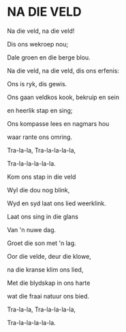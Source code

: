 # NA DIE VELD

Na die veld, na die veld!

Dis ons wekroep nou;

Dale groen en die berge blou.

Na die veld, na die veld, dis ons erfenis:

Ons is ryk, dis gewis.

Ons gaan veldkos kook, bekruip en sein

en heerlik stap en sing;

Ons kompasse lees en nagmars hou

waar rante ons omring.

Tra-la-la, Tra-la-la-la-la,

Tra-la-la-la-la-la.


Kom ons stap in die veld

Wyl die dou nog blink,

Wyd en syd laat ons lied weerklink.

Laat ons sing in die glans

Van 'n nuwe dag.

Groet die son met 'n lag.

Oor die velde, deur die klowe,

na die kranse klim ons lied,

Met die blydskap in ons harte

wat die fraai natuur ons bied.

Tra-la-la, Tra-la-la-la-la,

Tra-la-la-la-la-la.

